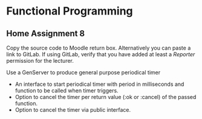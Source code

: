 # Functional Programming

## **Home Assignment 8**
Copy the source code to Moodle return box. Alternatively you can paste a link to GitLab. If using GitLab, verify that you have added at least a *Reporter* permission for the lecturer.

Use a GenServer to produce general purpose periodical timer

- An interface to start periodical timer with period in milliseconds and function to be called when timer triggers.
- Option to cancel the timer per return value (:ok or :cancel) of the passed function.
- Option to cancel the timer via public interface.
